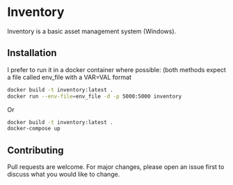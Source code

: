 # Inventory

Inventory is a basic asset management system (Windows).

## Installation

I prefer to run it in a docker container where possible: (both methods expect a file called env_file with a VAR=VAL format

```bash
docker build -t inventory:latest .
docker run --env-file=env_file -d -p 5000:5000 inventory
```

Or

```bash
docker build -t inventory:latest .
docker-compose up
```

## Contributing
Pull requests are welcome. For major changes, please open an issue first to discuss what you would like to change.
